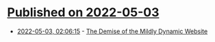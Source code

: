 # [Published on 2022-05-03](index.md)

* [2022-05-03, 02:06:15](https://news.ycombinator.com/item?id=31243596) - [The Demise of the Mildly Dynamic Website](https://www.devever.net/~hl/mildlydynamic)
